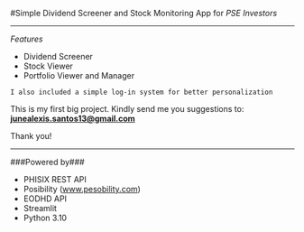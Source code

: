 #Simple Dividend Screener and Stock Monitoring App for *PSE Investors*

---

*Features*

- Dividend Screener
- Stock Viewer
- Portfolio Viewer and Manager


`I also included a simple log-in system for better personalization`

This is my first big project. Kindly send me you suggestions to:
**junealexis.santos13@gmail.com**

Thank you!

---

###Powered by###

- PHISIX REST API
- Posibility  (www.pesobility.com)
- EODHD API
- Streamlit
- Python 3.10
